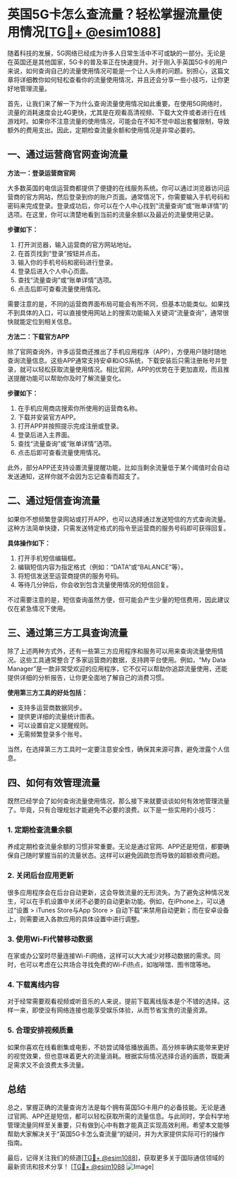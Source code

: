 # 英国5G卡怎么查流量？轻松掌握流量使用情况[[TG💪+ @esim1088](https://t.me/s/esim1088)]

随着科技的发展，5G网络已经成为许多人日常生活中不可或缺的一部分。无论是在英国还是其他国家，5G卡的普及率正在快速提升。对于刚入手英国5G卡的用户来说，如何查询自己的流量使用情况可能是一个让人头疼的问题。别担心，这篇文章将详细教你如何轻松查看你的流量使用情况，并且还会分享一些小技巧，让你更好地管理流量。

首先，让我们来了解一下为什么查询流量使用情况如此重要。在使用5G网络时，流量的消耗速度会比4G更快，尤其是在观看高清视频、下载大文件或者进行在线游戏时。如果你不注意流量的使用情况，可能会在不知不觉中超出套餐限制，导致额外的费用支出。因此，定期检查流量余额和使用情况是非常必要的。

## 一、通过运营商官网查询流量

**方法一：登录运营商官网**

大多数英国的电信运营商都提供了便捷的在线服务系统。你可以通过浏览器访问运营商的官方网站，然后登录到你的账户页面。通常情况下，你需要输入手机号码和密码来完成登录。登录成功后，你可以在个人中心找到“流量查询”或“账单详情”的选项。在这里，你可以清楚地看到当前的流量余额以及最近的流量使用记录。

**步骤如下：**

1. 打开浏览器，输入运营商的官方网站地址。
2. 在首页找到“登录”按钮并点击。
3. 输入你的手机号码和密码进行登录。
4. 登录后进入个人中心页面。
5. 查找“流量查询”或“账单详情”选项。
6. 点击后即可查看流量使用情况。

需要注意的是，不同的运营商界面布局可能会有所不同，但基本功能类似。如果找不到具体的入口，可以直接使用网站上的搜索功能输入关键词“流量查询”，通常很快就能定位到相关信息。

**方法二：下载官方APP**

除了官网查询外，许多运营商还推出了手机应用程序（APP），方便用户随时随地查询流量信息。这些APP通常支持安卓和iOS系统，下载安装后只需注册账号并登录，就可以轻松获取流量使用情况。相比官网，APP的优势在于更加直观，而且推送提醒功能可以帮助你及时了解流量变化。

**步骤如下：**

1. 在手机应用商店搜索你所使用的运营商名称。
2. 下载并安装官方APP。
3. 打开APP并按照提示完成注册或登录。
4. 登录后进入主界面。
5. 查找“流量查询”或“账单详情”选项。
6. 点击后即可查看流量使用情况。

此外，部分APP还支持设置流量提醒功能，比如当剩余流量低于某个阈值时会自动发送通知，这样你就不会因为忘记查看而超支了。

## 二、通过短信查询流量

如果你不想频繁登录网站或打开APP，也可以选择通过发送短信的方式查询流量。这种方法简单快捷，只需发送特定格式的指令至运营商的服务号码即可获得回复。

**具体操作如下：**

1. 打开手机短信编辑框。
2. 编辑短信内容为指定格式（例如：“DATA”或“BALANCE”等）。
3. 将短信发送至运营商提供的服务号码。
4. 等待几分钟后，你会收到包含流量使用情况的短信回复。

不过需要注意的是，短信查询虽然方便，但可能会产生少量的短信费用，因此建议仅在紧急情况下使用。

## 三、通过第三方工具查询流量

除了上述两种方式外，还有一些第三方应用程序和服务可以用来查询流量使用情况。这些工具通常整合了多家运营商的数据，支持跨平台使用。例如，“My Data Manager”是一款非常受欢迎的应用程序，它不仅可以帮助你追踪流量使用，还能提供详细的分析报告，让你更全面地了解自己的消费习惯。

**使用第三方工具的好处包括：**

- 支持多运营商数据同步。
- 提供更详细的流量统计图表。
- 可以设置自定义提醒规则。
- 无需频繁登录多个账号。

当然，在选择第三方工具时一定要注意安全性，确保其来源可靠，避免泄露个人信息。

## 四、如何有效管理流量

既然已经学会了如何查询流量使用情况，那么接下来就要谈谈如何有效地管理流量了。毕竟，只有合理规划才能避免不必要的浪费。以下是一些实用的小技巧：

### 1. 定期检查流量余额

养成定期检查流量余额的习惯非常重要。无论是通过官网、APP还是短信，都要确保自己随时掌握当前的流量状态。这样可以避免因疏忽而导致的超额收费问题。

### 2. 关闭后台应用更新

很多应用程序会在后台自动更新，这会导致流量的无形流失。为了避免这种情况发生，可以在手机设置中关闭不必要的自动更新功能。例如，在iPhone上，可以通过“设置 > iTunes Store与App Store > 自动下载”来禁用自动更新；而在安卓设备上，则需要进入各款应用的具体设置中进行调整。

### 3. 使用Wi-Fi代替移动数据

在家或办公室时尽量连接Wi-Fi网络，这样可以大大减少对移动数据的需求。同时，也可以考虑在公共场合寻找免费的Wi-Fi热点，如咖啡馆、图书馆等地。

### 4. 下载离线内容

对于经常需要观看视频或听音乐的人来说，提前下载离线版本是个不错的选择。这样一来，即使没有网络连接也能享受娱乐体验，从而节省宝贵的流量资源。

### 5. 合理安排视频质量

如果你喜欢在线看剧集或电影，不妨尝试降低播放画质。高分辨率确实能带来更好的视觉效果，但也意味着更大的流量消耗。根据实际情况选择合适的画质，既能满足需求又不会浪费太多流量。

## 总结

总之，掌握正确的流量查询方法是每个拥有英国5G卡用户的必备技能。无论是通过官网、APP还是短信，都可以轻松获取所需的流量信息。与此同时，学会科学地管理流量同样至关重要，只有做到心中有数才能真正实现高效利用。希望本文能够帮助大家解决关于“英国5G卡怎么查流量”的疑问，并为大家提供实际可行的操作指南。

最后，记得关注我们的频道[[TG💪+ @esim1088](https://t.me/s/esim1088)]，获取更多关于国际通信领域的最新资讯和技术分享！ [[TG💪+ @esim1088](https://t.me/s/esim1088) ![Image](https://i.postimg.cc/4NQfJmqS/Snipaste-2025-05-13-00-14-12.png)]